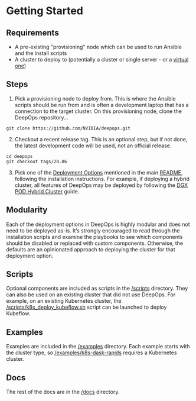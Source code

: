 Getting Started
===

## Requirements

* A pre-existing "provisioning" node which can be used to run Ansible and the install scripts
* A cluster to deploy to (potentially a cluster or single server - or a [virtual one](/virtual/README.md))

## Steps

1. Pick a provisioning node to deploy from. This is where the Ansible scripts should be run from and is often a development laptop that has a connection to the target cluster. On this provisioning node, clone the DeepOps repository...

```
git clone https://github.com/NVIDIA/deepops.git
```

2. Checkout a recent release tag. This is an optional step, but if not done, the latest development code will be used, not an official release.

```
cd deepops
git checkout tags/20.06
```

3. Pick one of the [Deployment Options](/README.md#deployment-options) mentioned in the main [README](/README.md), following the installation instructions. For example, if deploying a hybrid cluster, all features of DeepOps may be deployed by following the [DGX POD Hybrid Cluster](dgx-pod.md) guide.

## Modularity

Each of the deployment options in DeepOps is highly modular and does not need to be deployed as-is. It’s strongly encouraged to read through the installation scripts and examine the playbooks to see which components should be disabled or replaced with custom components. Otherwise, the defaults are an opinionated approach to deploying the cluster for that deployment option.

## Scripts

Optional components are included as scripts in the [/scripts](/scripts) directory. They can also be used on an existing cluster that did not use DeepOps. For example, on an existing Kubernetes cluster, the [/scripts/k8s_deploy_kubeflow.sh](/scripts/k8s_deploy_kubeflow.sh) script can be launched to deploy Kubeflow.

## Examples

Examples are included in the [/examples](/examples) directory. Each example starts with the cluster type, so [/examples/k8s-dask-rapids](/examples/k8s-dask-rapids) requires a Kubernetes cluster.

## Docs

The rest of the docs are in the [/docs](/docs) directory.
